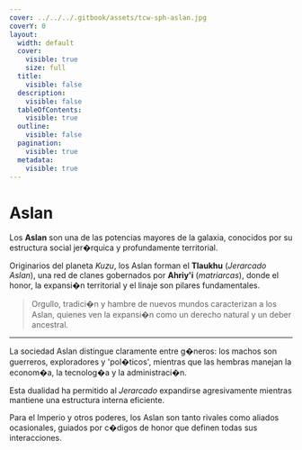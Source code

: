 ```yaml
---
cover: ../../../.gitbook/assets/tcw-sph-aslan.jpg
coverY: 0
layout:
  width: default
  cover:
    visible: true
    size: full
  title:
    visible: false
  description:
    visible: false
  tableOfContents:
    visible: true
  outline:
    visible: false
  pagination:
    visible: true
  metadata:
    visible: true
---
```


# Aslan

Los **Aslan** son una de las potencias mayores de la galaxia, conocidos por su estructura social jer�rquica y profundamente territorial.

Originarios del planeta _Kuzu_, los Aslan forman el **Tlaukhu** (_Jerarcado Aslan_), una red de clanes gobernados por **Ahriy'i** (_matriarcas_), donde el honor, la expansi�n territorial y el linaje son pilares fundamentales.

> Orgullo, tradici�n y hambre de nuevos mundos caracterizan a los Aslan, quienes ven la expansi�n como un derecho natural y un deber ancestral.

***

La sociedad Aslan distingue claramente entre g�neros: los machos son guerreros, exploradores y 'pol�ticos', mientras que las hembras manejan la econom�a, la tecnolog�a y la administraci�n.

Esta dualidad ha permitido al _Jerarcado_ expandirse agresivamente mientras mantiene una estructura interna eficiente.

Para el Imperio y otros poderes, los Aslan son tanto rivales como aliados ocasionales, guiados por c�digos de honor que definen todas sus interacciones.
